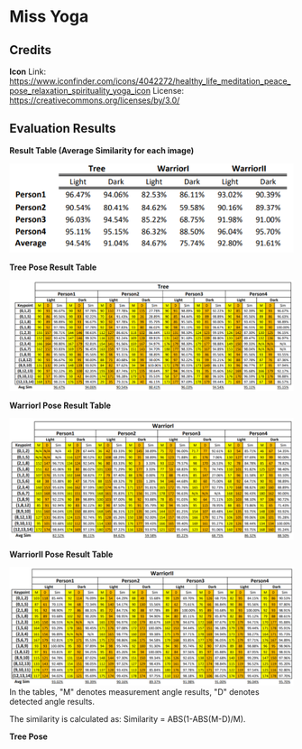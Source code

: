 # Miss Yoga

## Credits

**Icon**
Link: https://www.iconfinder.com/icons/4042272/healthy_life_meditation_peace_pose_relaxation_spirituality_yoga_icon
License: https://creativecommons.org/licenses/by/3.0/


## Evaluation Results
**Result Table (Average Similarity for each image)**

![image](https://github.com/gym-tutor/android/blob/master/evaluation_results/result_table.PNG)

**Tree Pose Result Table**

![image](https://github.com/gym-tutor/android/blob/master/evaluation_results/tree_result.PNG)

**WarriorI Pose Result Table**

![image](https://github.com/gym-tutor/android/blob/master/evaluation_results/warriorI_result.PNG)

**WarriorII Pose Result Table**

![image](https://github.com/gym-tutor/android/blob/master/evaluation_results/warriorII_result.PNG)
In the tables, "M" denotes measurement angle results, "D" denotes detected angle results.

The similarity is calculated as:
Similarity = ABS(1-ABS(M-D)/M).

**Tree Pose**

